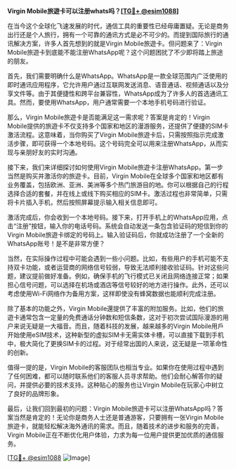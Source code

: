 **Virgin Mobile旅遊卡可以注册whats吗？[[TG💪+ @esim1088](https://t.me/s/esim1088)]**

在当今这个全球化飞速发展的时代，通信工具的重要性已经毋庸置疑。无论是商务出行还是个人旅行，拥有一个可靠的通讯方式是必不可少的。而提到国际旅行的通讯解决方案，许多人首先想到的就是Virgin Mobile旅遊卡。但问题来了：Virgin Mobile旅遊卡到底能不能注册WhatsApp呢？这个问题困扰了不少即将踏上旅途的朋友。

首先，我们需要明确什么是WhatsApp。WhatsApp是一款全球范围内广泛使用的即时通讯应用程序，它允许用户通过互联网发送消息、语音通话、视频通话以及分享文件等。由于其便捷性和跨平台兼容性，WhatsApp成为了许多人的首选通讯工具。然而，要使用WhatsApp，用户通常需要一个本地手机号码进行验证。

那么，Virgin Mobile旅遊卡是否能满足这一需求呢？答案是肯定的！Virgin Mobile提供的旅遊卡不仅支持多个国家和地区的漫游服务，还提供了便捷的SIM卡激活流程。这意味着，当你购买了Virgin Mobile旅遊卡后，只需按照指示完成激活步骤，即可获得一个本地号码。这个号码完全可以用来注册WhatsApp，从而实现与亲朋好友的实时沟通。

接下来，我们来详细探讨如何使用Virgin Mobile旅遊卡注册WhatsApp。第一步当然是购买并激活你的旅遊卡。目前，Virgin Mobile在全球多个国家和地区都有业务覆盖，包括欧洲、亚洲、美洲等多个热门旅游目的地。你可以根据自己的行程选择合适的套餐，并在线上或线下购买相应的SIM卡。激活过程也非常简单，只需将卡片插入手机，然后按照屏幕提示输入相关信息即可。

激活完成后，你会收到一个本地号码。接下来，打开手机上的WhatsApp应用，点击“注册”按钮，输入你的电话号码。系统会自动发送一条包含验证码的短信到你的Virgin Mobile旅遊卡绑定的号码上。输入验证码后，你就成功注册了一个全新的WhatsApp账号！是不是非常方便？

当然，在实际操作过程中可能会遇到一些小问题。比如，有些用户的手机可能不支持双卡功能，或者运营商的网络信号较弱，导致无法顺利接收验证码。针对这些问题，建议提前做好准备。例如，确保手机的飞行模式已关闭且网络连接正常；如果担心信号问题，可以选择在机场或酒店等信号较好的地方进行操作。此外，还可以考虑使用Wi-Fi网络作为备用方案，这样即使没有蜂窝数据也能顺利完成注册。

除了基本的功能之外，Virgin Mobile還提供了丰富的附加服务。比如，他们的旅遊卡通常包含一定量的免费通话分钟数和短信条数，这对于初次尝试国际漫游的用户来说无疑是一大福音。而且，随着科技的发展，越来越多的Virgin Mobile用戶开始使用eSIM技术，这种新型的虚拟SIM卡无需实体卡槽，可以直接下载到手机中，极大简化了更换SIM卡的过程。对于经常出国的人来说，这无疑是一项革命性的创新。

值得一提的是，Virgin Mobile的客服团队也相当专业。如果你在使用过程中遇到了任何困难，都可以随时联系他们的客服人员寻求帮助。他们会耐心解答你的疑问，并提供必要的技术支持。这种贴心的服务也让Virgin Mobile在玩家心中树立了良好的品牌形象。

最后，让我们回到最初的问题：Virgin Mobile旅遊卡可以注册WhatsApp吗？答案当然是肯定的！无论你是商务人士还是普通游客，只要拥有一张Virgin Mobile旅遊卡，就能轻松解决海外通讯的需求。而且，随着技术的进步和服务的完善，Virgin Mobile正在不断优化用户体验，力求为每一位用户提供更加优质的通信服务。

[[TG💪+ @esim1088](https://t.me/s/esim1088) ![Image](https://i.postimg.cc/4NQfJmqS/Snipaste-2025-05-13-00-14-12.png)]